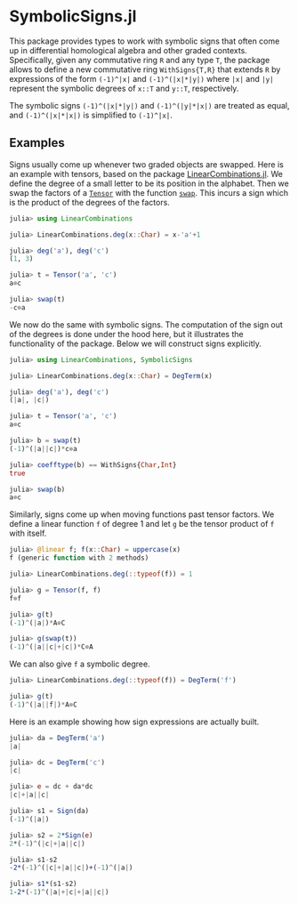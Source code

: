 # SymbolicSigns.jl

This package provides types to work with symbolic signs that often come up
in differential homological algebra and other graded contexts. Specifically,
given any commutative ring `R` and any type `T`, the package allows to define
a new commutative ring `WithSigns{T,R}` that extends `R` by expressions
of the form `(-1)^|x|` and `(-1)^(|x|*|y|)` where `|x|` and `|y|` represent
the symbolic degrees of `x::T` and `y::T`, respectively.

The symbolic signs `(-1)^(|x|*|y|)` and `(-1)^(|y|*|x|)` are treated as equal,
and `(-1)^(|x|*|x|)` is simplified to `(-1)^|x|`.

## Examples

Signs usually come up whenever two graded objects are swapped. Here is an example
with tensors, based on the package [LinearCombinations.jl](https://github.com/matthias314/LinearCombinations.jl).
We define the degree of a small letter to be its position in the alphabet.
Then we swap the factors of a
[`Tensor`](https://matthias314.github.io/LinearCombinations.jl/stable/tensor/#LinearCombinations.Tensor)
with the function
[`swap`](https://matthias314.github.io/LinearCombinations.jl/stable/tensor/#LinearCombinations.swap).
This incurs a sign which is the product of the degrees of the factors.
```julia
julia> using LinearCombinations

julia> LinearCombinations.deg(x::Char) = x-'a'+1

julia> deg('a'), deg('c')
(1, 3)

julia> t = Tensor('a', 'c')
a⊗c

julia> swap(t)
-c⊗a
```
We now do the same with symbolic signs. The computation of the sign out of the degrees
is done under the hood here, but it illustrates the functionality of the package.
Below we will construct signs explicitly.
```julia
julia> using LinearCombinations, SymbolicSigns

julia> LinearCombinations.deg(x::Char) = DegTerm(x)

julia> deg('a'), deg('c')
(|a|, |c|)

julia> t = Tensor('a', 'c')
a⊗c

julia> b = swap(t)
(-1)^(|a||c|)*c⊗a

julia> coefftype(b) == WithSigns{Char,Int}
true

julia> swap(b)
a⊗c
```
Similarly, signs come up when moving functions past tensor factors.
We define a linear function `f` of degree 1 and let `g` be the
tensor product of `f` with itself.
```julia
julia> @linear f; f(x::Char) = uppercase(x)
f (generic function with 2 methods)

julia> LinearCombinations.deg(::typeof(f)) = 1

julia> g = Tensor(f, f)
f⊗f

julia> g(t)
(-1)^(|a|)*A⊗C

julia> g(swap(t))
(-1)^(|a||c|+|c|)*C⊗A
```
We can also give `f` a symbolic degree.
```julia
julia> LinearCombinations.deg(::typeof(f)) = DegTerm('f')

julia> g(t)
(-1)^(|a||f|)*A⊗C
```
Here is an example showing how sign expressions are actually built.
```julia
julia> da = DegTerm('a')
|a|

julia> dc = DegTerm('c')
|c|

julia> e = dc + da*dc
|c|+|a||c|

julia> s1 = Sign(da)
(-1)^(|a|)

julia> s2 = 2*Sign(e)
2*(-1)^(|c|+|a||c|)

julia> s1-s2
-2*(-1)^(|c|+|a||c|)+(-1)^(|a|)

julia> s1*(s1-s2)
1-2*(-1)^(|a|+|c|+|a||c|)
```
